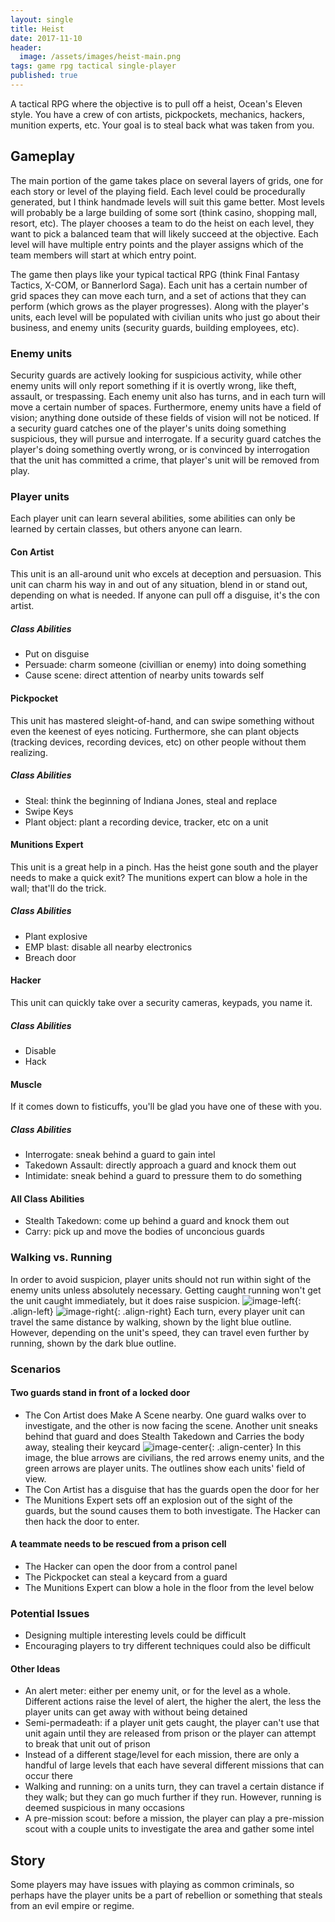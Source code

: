 ```yaml
---
layout: single
title: Heist
date: 2017-11-10
header:
  image: /assets/images/heist-main.png
tags: game rpg tactical single-player
published: true
---
```

A tactical RPG where the objective is to pull off a heist, Ocean's Eleven style. 
You have a crew of con artists, pickpockets, mechanics, hackers, munition experts, etc. Your goal is to steal back what was taken from you.

## Gameplay
The main portion of the game takes place on several layers of grids, one for each story or level of the playing field. Each level could be procedurally generated, but I think handmade levels will suit this game better. Most levels will probably be a large building of some sort (think casino, shopping mall, resort, etc). The player chooses a team to do the heist on each level, they want to pick a balanced team that will likely succeed at the objective. Each level will have multiple entry points and the player assigns which of the team members will start at which entry point. 

The game then plays like your typical tactical RPG (think Final Fantasy Tactics, X-COM, or Bannerlord Saga). Each unit has a certain number of grid spaces they can move each turn, and a set of actions that they can perform (which grows as the player progresses). Along with the player's units, each level will be populated with civilian units who just go about their business, and enemy units (security guards, building employees, etc). 

### Enemy units
Security guards are actively looking for suspicious activity, while other enemy units will only report something if it is overtly wrong, like theft, assault, or trespassing. Each enemy unit also has turns, and in each turn will move a certain number of spaces. Furthermore, enemy units have a field of vision; anything done outside of these fields of vision will not be noticed. If a security guard catches one of the player's units doing something suspicious, they will pursue and interrogate. If a security guard catches the player's doing something overtly wrong, or is convinced by interrogation that the unit has committed a crime, that player's unit will be removed from play.

### Player units
Each player unit can learn several abilities, some abilities can only be learned by certain classes, but others anyone can learn.

#### Con Artist
This unit is an all-around unit who excels at deception and persuasion. This unit can charm his way in and out of any situation, blend in or stand out, depending on what is needed. If anyone can pull off a disguise, it's the con artist.
##### Class Abilities
- Put on disguise
- Persuade: charm someone (civillian or enemy) into doing something
- Cause scene: direct attention of nearby units towards self
#### Pickpocket
This unit has mastered sleight-of-hand, and can swipe something without even the keenest of eyes noticing. Furthermore, she can plant objects (tracking devices, recording devices, etc) on other people without them realizing.
##### Class Abilities
- Steal: think the beginning of Indiana Jones, steal and replace
- Swipe Keys
- Plant object: plant a recording device, tracker, etc on a unit
#### Munitions Expert
This unit is a great help in a pinch. Has the heist gone south and the player needs to make a quick exit? The munitions expert can blow a hole in the wall; that'll do the trick.
##### Class Abilities
- Plant explosive
- EMP blast: disable all nearby electronics
- Breach door
#### Hacker
This unit can quickly take over a security cameras, keypads, you name it. 
##### Class Abilities
- Disable
- Hack
#### Muscle
If it comes down to fisticuffs, you'll be glad you have one of these with you.
##### Class Abilities
- Interrogate: sneak behind a guard to gain intel
- Takedown Assault: directly approach a guard and knock them out
- Intimidate: sneak behind a guard to pressure them to do something

#### All Class Abilities
- Stealth Takedown: come up behind a guard and knock them out
- Carry: pick up and move the bodies of unconcious guards

### Walking vs. Running
In order to avoid suspicion, player units should not run within sight of the enemy units unless absolutely necessary. Getting caught running won't get the unit caught immediately, but it does raise suspicion.
![image-left](/assets/images/heist-walk-small.gif){: .align-left}
![image-right](/assets/images/heist-run-small.gif){: .align-right}
Each turn, every player unit can travel the same distance by walking, shown by the light blue outline. However, depending on the unit's speed, they can travel even further by running, shown by the dark blue outline.

### Scenarios
#### Two guards stand in front of a locked door
- The Con Artist does Make A Scene nearby. One guard walks over to investigate, and the other is now facing the scene. Another unit sneaks behind that guard and does Stealth Takedown and Carries the body away, stealing their keycard
![image-center](/assets/images/heist-scenario.gif){: .align-center}
In this image, the blue arrows are civilians, the red arrows enemy units, and the green arrows are player units. The outlines show each units' field of view.
- The Con Artist has a disguise that has the guards open the door for her
- The Munitions Expert sets off an explosion out of the sight of the guards, but the sound causes them to both investigate. The Hacker can then hack the door to enter.


#### A teammate needs to be rescued from a prison cell
- The Hacker can open the door from a control panel
- The Pickpocket can steal a keycard from a guard
- The Munitions Expert can blow a hole in the floor from the level below

### Potential Issues
- Designing multiple interesting levels could be difficult
- Encouraging players to try different techniques could also be difficult

#### Other Ideas
- An alert meter: either per enemy unit, or for the level as a whole. Different actions raise the level of alert, the higher the alert, the less the player units can get away with without being detained
- Semi-permadeath: if a player unit gets caught, the player can't use that unit again until they are released from prison or the player can attempt to break that unit out of prison
- Instead of a different stage/level for each mission, there are only a handful of large levels that each have several different missions that can occur there
- Walking and running: on a units turn, they can travel a certain distance if they walk; but they can go much further if they run. However, running is deemed suspicious in many occasions
- A pre-mission scout: before a mission, the player can play a pre-mission scout with a couple units to investigate the area and gather some intel

## Story
Some players may have issues with playing as common criminals, so perhaps have the player units be a part of rebellion or something that steals from an evil empire or regime.
